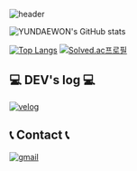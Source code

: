 ![header](https://capsule-render.vercel.app/api?type=waving&color=timeGradient&height=300&section=header&text=Welcome%20YUNDAEWON's%20github👋&fontSize=45)


![YUNDAEWON's GitHub stats](https://github-readme-stats.vercel.app/api?username=YUNDAEW0N&show_icons=true&theme=radical)

[![Top Langs](https://github-readme-stats.vercel.app/api/top-langs/?username=YUNDAEW0N)](https://github.com/anuraghazra/github-readme-stats)  [![Solved.ac프로필](http://mazassumnida.wtf/api/generate_badge?boj=qjsro95)](https://solved.ac/qjsro95)



## 💻 DEV's log 💻
[![velog](https://img.shields.io/badge/Velog-20c997?style=for-the-badge&logo=Vimeo&logoColor=white)](https://www.notion.so/YUNDAEWON-c16ee75416954cd1aa3dd15e4714df1e)



## 📞 Contact 📞
[![gmail](https://img.shields.io/badge/Gmail-EA4335?style=for-the-badge&logo=Gmail&logoColor=white)](mailto:yundaewon343@gmail.com)
